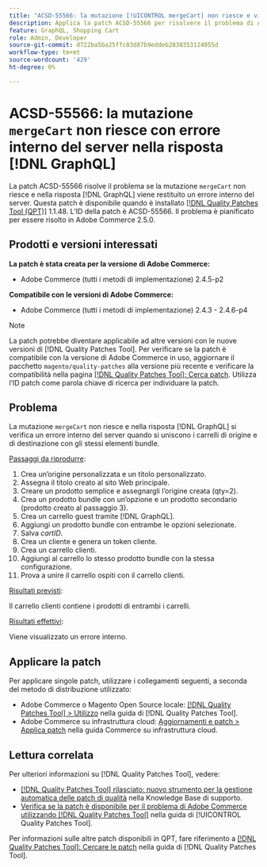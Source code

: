 ```yaml
---
title: "ACSD-55566: la mutazione [!UICONTROL mergeCart] non riesce e viene restituito un errore interno del server in [!DNL GraphQL] risposta"
description: Applica la patch ACSD-55566 per risolvere il problema di Adobe Commerce in cui la mutazione "mergeCart" non riesce e genera un errore interno del server nella risposta  [!DNL GraphQL]  durante l'unione dei carrelli di origine e di destinazione che hanno gli stessi elementi del bundle.
feature: GraphQL, Shopping Cart
role: Admin, Developer
source-git-commit: d722ba5ba25ffc03d87b9eddeb2830353124055d
workflow-type: tm+mt
source-wordcount: '429'
ht-degree: 0%

---
```


# ACSD-55566: la mutazione `mergeCart` non riesce con errore interno del server nella risposta [!DNL GraphQL]

La patch ACSD-55566 risolve il problema se la mutazione `mergeCart` non riesce e nella risposta [!DNL GraphQL] viene restituito un errore interno del server. Questa patch è disponibile quando è installato [[!DNL Quality Patches Tool (QPT)]](https://experienceleague.adobe.com/en/docs/commerce-knowledge-base/kb/announcements/commerce-announcements/magento-quality-patches-released-new-tool-to-self-serve-quality-patches) 1.1.48. L’ID della patch è ACSD-55566. Il problema è pianificato per essere risolto in Adobe Commerce 2.5.0.

## Prodotti e versioni interessati

**La patch è stata creata per la versione di Adobe Commerce:**

* Adobe Commerce (tutti i metodi di implementazione) 2.4.5-p2

**Compatibile con le versioni di Adobe Commerce:**

* Adobe Commerce (tutti i metodi di implementazione) 2.4.3 - 2.4.6-p4

>[!NOTE]
>
>La patch potrebbe diventare applicabile ad altre versioni con le nuove versioni di [!DNL Quality Patches Tool]. Per verificare se la patch è compatibile con la versione di Adobe Commerce in uso, aggiornare il pacchetto `magento/quality-patches` alla versione più recente e verificare la compatibilità nella pagina [[!DNL Quality Patches Tool]: Cerca patch](https://experienceleague.adobe.com/tools/commerce-quality-patches/index.html). Utilizza l’ID patch come parola chiave di ricerca per individuare la patch.

## Problema

La mutazione `mergeCart` non riesce e nella risposta [!DNL GraphQL] si verifica un errore interno del server quando si uniscono i carrelli di origine e di destinazione con gli stessi elementi bundle.

<u>Passaggi da riprodurre</u>:

1. Crea un’origine personalizzata e un titolo personalizzato.
1. Assegna il titolo creato al sito Web principale.
1. Creare un prodotto semplice e assegnargli l’origine creata (qty=2).
1. Crea un prodotto bundle con un’opzione e un prodotto secondario (prodotto creato al passaggio 3).
1. Crea un carrello guest tramite [!DNL GraphQL].
1. Aggiungi un prodotto bundle con entrambe le opzioni selezionate.
1. Salva *cartID*.
1. Crea un cliente e genera un token cliente.
1. Crea un carrello clienti.
1. Aggiungi al carrello lo stesso prodotto bundle con la stessa configurazione.
1. Prova a unire il carrello ospiti con il carrello clienti.

<u>Risultati previsti</u>:

Il carrello clienti contiene i prodotti di entrambi i carrelli.

<u>Risultati effettivi</u>:

Viene visualizzato un errore interno.

## Applicare la patch

Per applicare singole patch, utilizzare i collegamenti seguenti, a seconda del metodo di distribuzione utilizzato:

* Adobe Commerce o Magento Open Source locale: [[!DNL Quality Patches Tool] > Utilizzo](https://experienceleague.adobe.com/docs/commerce-operations/tools/quality-patches-tool/usage.html) nella guida di [!DNL Quality Patches Tool].
* Adobe Commerce su infrastruttura cloud: [Aggiornamenti e patch > Applica patch](https://experienceleague.adobe.com/docs/commerce-cloud-service/user-guide/develop/upgrade/apply-patches.html) nella guida Commerce su infrastruttura cloud.

## Lettura correlata

Per ulteriori informazioni su [!DNL Quality Patches Tool], vedere:

* [[!DNL Quality Patches Tool] rilasciato: nuovo strumento per la gestione automatica delle patch di qualità](https://experienceleague.adobe.com/en/docs/commerce-knowledge-base/kb/announcements/commerce-announcements/magento-quality-patches-released-new-tool-to-self-serve-quality-patches) nella Knowledge Base di supporto.
* [Verifica se la patch è disponibile per il problema di Adobe Commerce utilizzando  [!DNL Quality Patches Tool]](/help/tools/quality-patches-tool/patches-available-in-qpt/check-patch-for-magento-issue-with-magento-quality-patches.md) nella guida di [!UICONTROL Quality Patches Tool].


Per informazioni sulle altre patch disponibili in QPT, fare riferimento a [[!DNL Quality Patches Tool]: Cercare le patch](https://experienceleague.adobe.com/tools/commerce-quality-patches/index.html) nella guida di [!DNL Quality Patches Tool].
